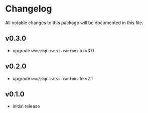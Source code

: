 # Changelog

All notable changes to this package will be documented in this file.

## v0.3.0

* upgrade `wnx/php-swiss-cantons` to v3.0

## v0.2.0

* upgrade `wnx/php-swiss-cantons` to v2.1

## v0.1.0

* initial release